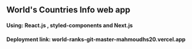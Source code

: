 ## World's Countries Info web app
#### Using: React.js , styled-components and Next.js
#### Deployment link: world-ranks-git-master-mahmoudhs20.vercel.app
